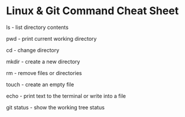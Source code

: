 # Linux & Git Command Cheat Sheet


ls - list directory contents

pwd - print current working directory

cd - change directory

mkdir - create a new directory

rm - remove files or directories

touch - create an empty file

echo - print text to the terminal or write into a file

git status - show the working tree status
